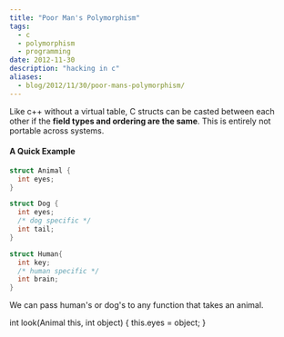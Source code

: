```yaml
---
title: "Poor Man's Polymorphism"
tags:
  - c
  - polymorphism
  - programming
date: 2012-11-30
description: "hacking in c"
aliases:
  - blog/2012/11/30/poor-mans-polymorphism/
---
```



Like c++ without a virtual table, C structs can be casted between each other if the **field types and ordering are the same**.  This is entirely not portable across systems.


#### A Quick Example

```c
struct Animal {
  int eyes;
}

struct Dog {
  int eyes;
  /* dog specific */
  int tail;
}

struct Human{
  int key;
  /* human specific */
  int brain;
}
```

We can pass human's or dog's to any function that takes an animal.

int look(Animal this, int object) {
  this.eyes = object;
}
```



